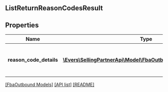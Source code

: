 ## ListReturnReasonCodesResult

## Properties

Name | Type | Description | Notes
------------ | ------------- | ------------- | -------------
**reason_code_details** | [**\Evers\SellingPartnerApi\Model\FbaOutbound\ReasonCodeDetails[]**](ReasonCodeDetails.md) | An array of return reason code details. | [optional]

[[FbaOutbound Models]](../) [[API list]](../../Api) [[README]](../../../README.md)
